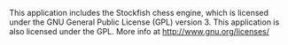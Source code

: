 This application includes the Stockfish chess engine, which is licensed under the GNU General Public License (GPL) version 3. This application is also licensed under the GPL. More info at http://www.gnu.org/licenses/
